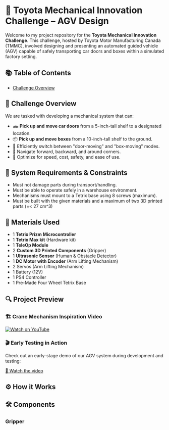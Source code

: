 # 🚗 Toyota Mechanical Innovation Challenge – AGV Design

Welcome to my project repository for the **Toyota Mechanical Innovation Challenge**. This challenge, hosted by Toyota Motor Manufacturing Canada (TMMC), involved designing and presenting an automated guided vehicle (AGV) capable of safely transporting car doors and boxes within a simulated factory setting.

## 📚 Table of Contents
- [Challenge Overview](#challenge-overview)

## 📌 Challenge Overview
We are tasked with developing a mechanical system that can:
- 🛻 **Pick up and move car doors** from a 5-inch-tall shelf to a designated location.
- 📦 **Pick up and move boxes** from a 10-inch-tall shelf to the ground.
- 🔄 Efficiently switch between "door-moving" and "box-moving" modes.
- 🚗 Navigate forward, backward, and around corners.
- 💸 Optimize for speed, cost, safety, and ease of use.

## 🧱 System Requirements & Constraints
- Must not damage parts during transport/handling.
- Must be able to operate safely in a warehouse environment.
- Mechanisms must mount to a Tetrix base using 8 screws (maximum).
- Must be built with the given materials and a maximum of two 3D printed parts (=< 27 cm^3)

## 🧰 Materials Used
- 1 **Tetrix Prizm Microcontroller**
- 1 **Tetrix Max kit** (Hardware kit)
- 1 **TeleOp Module**
- 2 **Custom 3D Printed Components** (Gripper)
- 1 **Ultrasonic Sensor** (Human & Obstacle Detector) 
- 1 **DC Motor with Encoder** (Arm Lifting Mechanism) 
- 2 Servos (Arm Lifting Mechanism)
- 1 Battery (12V)
- 1 PS4 Controller
- 1 Pre-Made Four Wheel Tetrix Base

## 🔍 Project Preview 

### 🏗️ Crane Mechanism Inspiration Video

[![Watch on YouTube](https://img.youtube.com/vi/T3MieUvsxxU/0.jpg)](https://youtu.be/T3MieUvsxxU)

### 🎬 Early Testing in Action

Check out an early-stage demo of our AGV system during development and testing:

[🔗 Watch the video](https://github.com/user-attachments/assets/0cc993b4-1a04-4319-93ec-2eacf7249065)

## ⚙️ How it Works 

## 🛠 Components 

### Gripper












